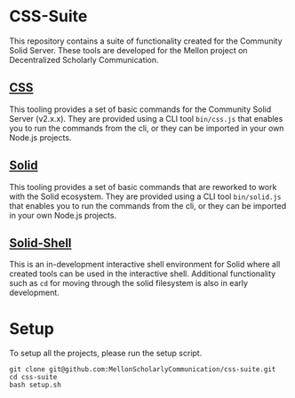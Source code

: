 # CSS-Suite
This repository contains a suite of functionality created for the Community Solid Server.
These tools are developed for the Mellon project on Decentralized Scholarly Communication.

## [CSS](https://github.com/MellonScholarlyCommunication/css-suite/tree/master/tools/css)
This tooling provides a set of basic commands for the Community Solid Server (v2.x.x).
They are provided using a CLI tool `bin/css.js` that enables you to run the commands from the cli, or they can be imported in your own Node.js projects.

## [Solid](https://github.com/MellonScholarlyCommunication/css-suite/tree/master/tools/solid)
This tooling provides a set of basic commands that are reworked to work with the Solid ecosystem.
They are provided using a CLI tool `bin/solid.js` that enables you to run the commands from the cli, or they can be imported in your own Node.js projects.



## [Solid-Shell](https://github.com/MellonScholarlyCommunication/css-suite/tree/master/tools/solid-shell)
This is an in-development interactive shell environment for Solid where all created tools can be used in the interactive shell.
Additional functionality such as `cd` for moving through the solid filesystem is also in early development.


# Setup
To setup all the projects, please run the setup script.
``` 
git clone git@github.com:MellonScholarlyCommunication/css-suite.git
cd css-suite
bash setup.sh
```

